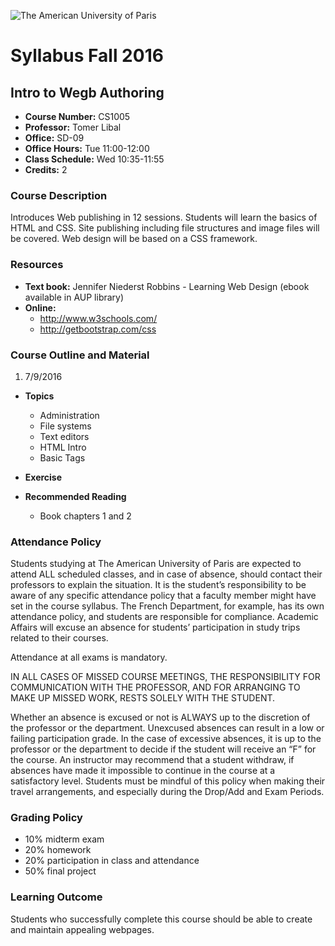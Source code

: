 ![The American University of Paris](https://upload.wikimedia.org/wikipedia/en/4/4c/American_University_of_Paris.png)
# Syllabus Fall 2016
## Intro to Wegb Authoring

* **Course Number:** CS1005
* **Professor:** Tomer Libal
* **Office:** SD-09
* **Office Hours:** Tue 11:00-12:00
* **Class Schedule:** Wed 10:35-11:55
* **Credits:** 2

### Course Description
Introduces Web publishing in 12 sessions. Students will learn the basics
of HTML and CSS. Site publishing
including file structures and image files will be covered.
Web design will be based on a CSS framework.

### Resources

* **Text book:**   Jennifer Niederst Robbins - Learning Web Design
  (ebook available in AUP library)
* **Online:**
  * http://www.w3schools.com/
  * http://getbootstrap.com/css

### Course Outline and Material

1. 7/9/2016

  * **Topics**

    * Administration
    * File systems
    * Text editors
    * HTML Intro
    * Basic Tags

  * **Exercise**

  * **Recommended Reading**

    * Book chapters 1 and 2


### Attendance Policy
Students studying at The American University of Paris are expected to
attend ALL scheduled classes, and in case of absence, should contact
their professors to explain the situation. It is the student’s
responsibility to be aware of any specific attendance policy that a
faculty member might have set in the course syllabus. The French
Department, for example, has its own attendance policy, and students are
responsible for compliance. Academic Affairs will excuse an absence for
students’ participation in study trips related to their courses.

Attendance at all exams is mandatory.

IN ALL CASES OF MISSED COURSE MEETINGS, THE RESPONSIBILITY FOR
COMMUNICATION WITH THE PROFESSOR, AND FOR ARRANGING TO MAKE UP MISSED
WORK, RESTS SOLELY WITH THE STUDENT.

Whether an absence is excused or not is ALWAYS up to the discretion of
the professor or the department. Unexcused absences can result in a low
or failing participation grade. In the case of excessive absences, it is
up to the professor or the department to decide if the student will
receive an “F” for the course. An instructor may recommend that a
student withdraw, if absences have made it impossible to continue in the
course at a satisfactory level.
Students must be mindful of this policy when making their travel
arrangements, and especially during the Drop/Add and Exam Periods.

### Grading Policy
* 10% midterm exam
* 20% homework
* 20% participation in class and attendance
* 50% final project

### Learning Outcome
Students who successfully complete this course should be able to
create and maintain appealing webpages.
